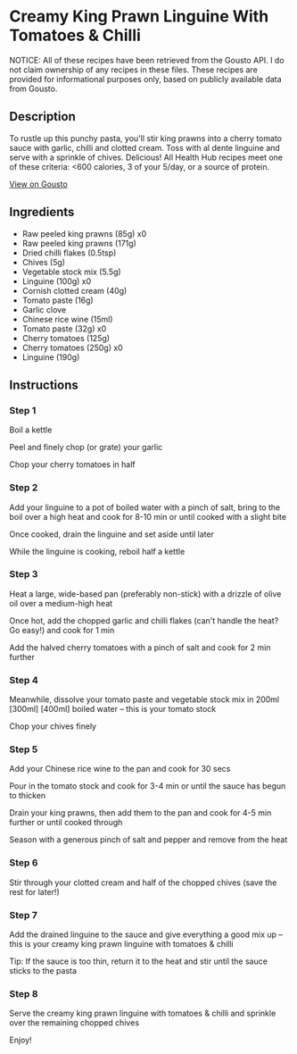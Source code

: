 # Creamy King Prawn Linguine With Tomatoes & Chilli

NOTICE: All of these recipes have been retrieved from the Gousto API. I do not claim ownership of any recipes in these files. These recipes are provided for informational purposes only, based on publicly available data from Gousto.

## Description

To rustle up this punchy pasta, you'll stir king prawns into a cherry tomato sauce with garlic, chilli and clotted cream. Toss with al dente linguine and serve with a sprinkle of chives. Delicious! All Health Hub recipes meet one of these criteria: <600 calories, 3 of your 5/day, or a source of protein.

[View on Gousto](https://www.gousto.co.uk/recipes/cookbook/creamy-prawn-linguine-with-tomatoes-chilli)

## Ingredients

- Raw peeled king prawns (85g) x0
- Raw peeled king prawns (171g)
- Dried chilli flakes (0.5tsp)
- Chives (5g)
- Vegetable stock mix (5.5g)
- Linguine (100g) x0
- Cornish clotted cream (40g)
- Tomato paste (16g)
- Garlic clove
- Chinese rice wine (15ml)
- Tomato paste (32g) x0
- Cherry tomatoes (125g)
- Cherry tomatoes (250g) x0
- Linguine (190g)

## Instructions


### Step 1

Boil a kettle

Peel and finely chop (or grate) your garlic

Chop your cherry tomatoes in half


### Step 2

Add your linguine to a pot of boiled water with a pinch of salt, bring to the boil over a high heat and cook for 8-10 min or until cooked with a slight bite

Once cooked, drain the linguine and set aside until later

While the linguine is cooking, reboil half a kettle


### Step 3

Heat a large, wide-based pan (preferably non-stick) with a drizzle of olive oil over a medium-high heat

Once hot, add the chopped garlic and chilli flakes (can't handle the heat? Go easy!) and cook for 1 min

Add the halved cherry tomatoes with a pinch of salt and cook for 2 min further


### Step 4

Meanwhile, dissolve your tomato paste and vegetable stock mix in 200ml <span class="text-purple">[300ml]</span> <span class="text-danger">[400ml]</span> boiled water – this is your tomato stock

Chop your chives finely


### Step 5

Add your Chinese rice wine to the pan and cook for 30 secs

Pour in the tomato stock and cook for 3-4 min or until the sauce has begun to thicken

Drain your king prawns, then add them to the pan and cook for 4-5 min further or until cooked through

Season with a generous pinch of salt and pepper and remove from the heat


### Step 6

Stir through your clotted cream and half of the chopped chives (save the rest for later!)


### Step 7

Add the drained linguine to the sauce and give everything a good mix up – this is your creamy king prawn linguine with tomatoes & chilli

Tip: If the sauce is too thin, return it to the heat and stir until the sauce sticks to the pasta

### Step 8

Serve the creamy king prawn linguine with tomatoes & chilli and sprinkle over the remaining chopped chives

Enjoy!


